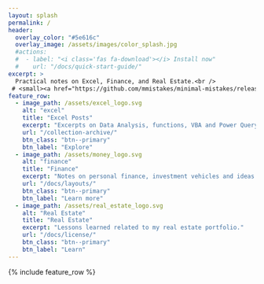 ```yaml
---
layout: splash
permalink: /
header:
  overlay_color: "#5e616c"
  overlay_image: /assets/images/color_splash.jpg
  #actions:
  #  - label: "<i class='fas fa-download'></i> Install now"
  #    url: "/docs/quick-start-guide/"
excerpt: >
  Practical notes on Excel, Finance, and Real Estate.<br />
 # <small><a href="https://github.com/mmistakes/minimal-mistakes/releases/tag/4.14.1">Latest release v4.14.1</a></small>
feature_row:
  - image_path: /assets/excel_logo.svg
    alt: "excel"
    title: "Excel Posts"
    excerpt: "Excerpts on Data Analysis, functions, VBA and Power Query."
    url: "/collection-archive/"
    btn_class: "btn--primary"
    btn_label: "Explore"
  - image_path: /assets/money_logo.svg
    alt: "finance"
    title: "Finance"
    excerpt: "Notes on personal finance, investment vehicles and ideas."
    url: "/docs/layouts/"
    btn_class: "btn--primary"
    btn_label: "Learn more"
  - image_path: /assets/real_estate_logo.svg
    alt: "Real Estate"
    title: "Real Estate"
    excerpt: "Lessons learned related to my real estate portfolio."
    url: "/docs/license/"
    btn_class: "btn--primary"
    btn_label: "Learn"      
---
```


{% include feature_row %}